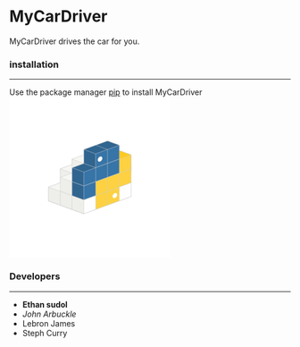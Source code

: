 # MyCarDriver
MyCarDriver drives the car for you.

### installation
---
Use the package manager [pip](https://pypi.org/project/pip/) to install MyCarDriver
<br clear="all">
<img src="https://raw.githubusercontent.com/github/explore/666de02829613e0244e9441b114edb85781e972c/topics/pip/pip.png" alt="Alt text" align="left">
<br clear="all">

### Developers
---
* **Ethan sudol**
* _John Arbuckle_
* Lebron James
* Steph Curry
